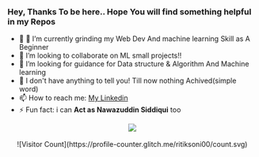 ### Hey, Thanks To be here.. Hope You will find something helpful in my Repos

- 🔭 🌱 I’m currently grinding my Web Dev And machine learning Skill as A Beginner 
- 👯 I’m looking to collaborate on ML small projects!!
- 🤔 I’m looking for guidance for Data structure & Algorithm And Machine learning
- 💬 I don't have anything to tell you! Till now nothing Achived(simple word)
- 📫 How to reach me: <a href="https://www.linkedin.com/in/ritik-soni/">My Linkedin</a>
- ⚡ Fun fact: i can <b>Act as Nawazuddin Siddiqui</b> too
<div align="center">
<img src="https://github-readme-stats.vercel.app/api?username=ritiksoni00&&show_icons=true&title_color=ffffff&icon_color=bb2acf&text_color=daf7dc&bg_color=151515">
<br><br>

<div align="center">
![Visitor Count](https://profile-counter.glitch.me/ritiksoni00/count.svg)


